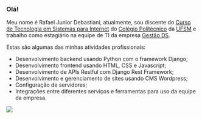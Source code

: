### Olá!

Meu nome é Rafael Junior Debastiani, atualmente, sou discente do <a href="https://www.ufsm.br/cursos/graduacao/santa-maria/tecnologia-em-sistemas-para-internet">Curso de Tecnologia em Sistemas para Internet</a> do <a href="http://www.ufsm.br/unidades-universitarias/politecnico">Colégio Politécnico</a> da <a href="https://www.ufsm.br/">UFSM</a> e trabalho como estagiário na equipe de TI da empresa <a href="https://gestaods.com.br">Gestão DS</a>. 

Estas são algumas das minhas atividades profissionais:

- Desenvolvimento backend usando Python com o framework Django;
- Desenvolvimento frontend usando HTML, CSS e Javascript;
- Desenvolvimento de APIs Restful com Django Rest Framework;
- Desenvolvimento e gerenciamento de sites usando CMS Wordpress;
- Configuração de servidores;
- Integrações entre diferentes serviços e ferramentas para uso da equipe da empresa.

![](https://visitor-badge.glitch.me/badge?page_id=rjdebastiani)

<!--
**rjdebastiani/rjdebastiani** is a ✨ _special_ ✨ repository because its `README.md` (this file) appears on your GitHub profile.

Here are some ideas to get you started:

- 🔭 I’m currently working on ...
- 🌱 I’m currently learning ...
- 👯 I’m looking to collaborate on ...
- 🤔 I’m looking for help with ...
- 💬 Ask me about ...
- 📫 How to reach me: ...
- 😄 Pronouns: ...
- ⚡ Fun fact: ...
-->
